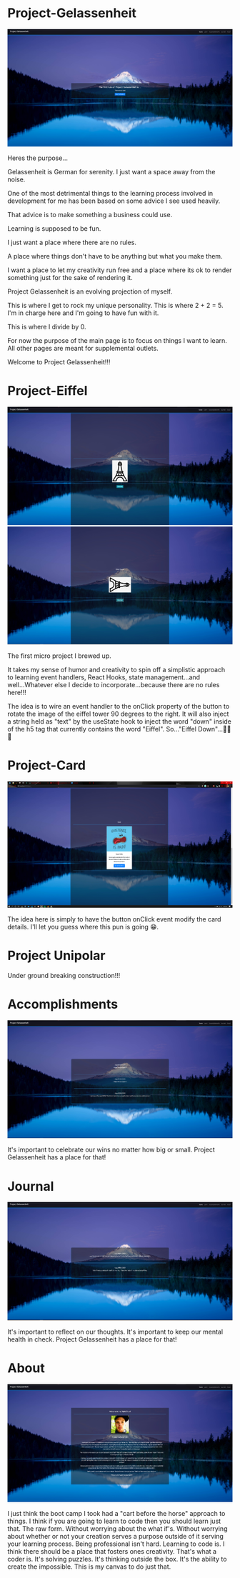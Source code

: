 # Project-Gelassenheit

![](projectGelassenheit.jpeg)

Heres the purpose...

Gelassenheit is German for serenity. I just want a space away from the noise.

One of the most detrimental things to the learning process involved in development for me has been based on some advice I see used heavily.

That advice is to make something a business could use.

Learning is supposed to be fun.

I just want a place where there are no rules.

A place where things don't have to be anything but what you make them.

I want a place to let my creativity run free and a place where its ok to render something just for the sake of rendering it.

Project Gelassenheit is an evolving projection of myself.

This is where I get to rock my unique personality. This is where 2 + 2 = 5. I'm in charge here and I'm going to have fun with it.

This is where I divide by 0.

For now the purpose of the main page is to focus on things I want to learn. All other pages are meant for supplemental outlets.

Welcome to Project Gelassenheit!!!

# Project-Eiffel

![](eiffel.jpeg)
![](eiffelDown.jpeg)

The first micro project I brewed up.

It takes my sense of humor and creativity to spin off a simplistic approach to learning event handlers, React Hooks, state management...and well...Whatever else I decide to incorporate...because there are no rules here!!!

The idea is to wire an event handler to the onClick property of the button to rotate the image of the eiffel tower 90 degrees to the right. It will also inject a string held as "text" by the useState hook to inject the word "down" inside of the h5 tag that currently contains the word "Eiffel". So..."Eiffel Down"...🤣🤣🤣

# Project-Card

![](Card.jpeg)

The idea here is simply to have the button onClick event modify the card details. I'll let you guess where this pun is going 😁.

# Project Unipolar

Under ground breaking construction!!!

# Accomplishments

![](Accomplishments.jpeg)

It's important to celebrate our wins no matter how big or small. Project Gelassenheit has a place for that!

# Journal

![](Journal.jpeg)

It's important to reflect on our thoughts. It's important to keep our mental health in check. Project Gelassenheit has a place for that!

# About

![](About.jpeg)

I just think the boot camp I took had a "cart before the horse" approach to things. I think if you are going to learn to code then you should learn just that. The raw form. Without worrying about the what if's. Without worrying about whether or not your creation serves a purpose outside of it serving your learning process. Being professional isn't hard. Learning to code is. I think there should be a place that fosters ones creativity. That's what a coder is. It's solving puzzles. It's thinking outside the box. It's the ability to create the impossible. This is my canvas to do just that.
